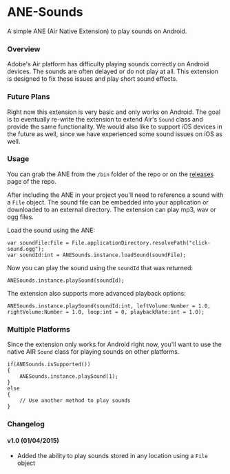 # ANE-Sounds

A simple ANE (Air Native Extension) to play sounds on Android.

### Overview

Adobe's Air platform has difficulty playing sounds correctly on Android devices. The sounds are often delayed or do not play at all. This extension is designed to fix these issues and play short sound effects.

### Future Plans

Right now this extension is very basic and only works on Android. The goal is to eventually re-write the extension to extend Air's ```Sound``` class and provide the same functionality. We would also like to support iOS devices in the future as well, since we have experienced some sound issues on iOS as well.

### Usage

You can grab the ANE from the ```/bin``` folder of the repo or on the [releases](https://github.com/DigitalStrawberry/ANE-Sounds/releases) page of the repo.

After including the ANE in your project you'll need to reference a sound with a ```File``` object. The sound file can be embedded into your application or downloaded to an external directory. The extension can play mp3, wav or ogg files.


Load the sound using the ANE:

```
var soundFile:File = File.applicationDirectory.resolvePath("click-sound.ogg");
var soundId:int = ANESounds.instance.loadSound(soundFile);
```

Now you can play the sound using the ```soundId``` that was returned:

```
ANESounds.instance.playSound(soundId);
```
The extension also supports more advanced playback options:

```
ANESounds.instance.playSound(soundId:int, leftVolume:Number = 1.0, rightVolume:Number = 1.0, loop:int = 0, playbackRate:int = 1.0);
```

### Multiple Platforms

Since the extension only works for Android right now, you'll want to use the native AIR ```Sound``` class for playing sounds on other platforms.

```
if(ANESounds.isSupported())
{
	ANESounds.instance.playSound(1);
}
else
{
	// Use another method to play sounds
}
```

### Changelog

#### v1.0 (01/04/2015)
- Added the ability to play sounds stored in any location using a ```File``` object

